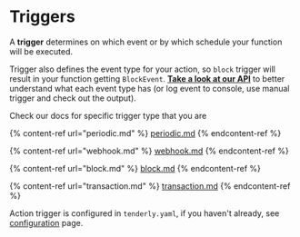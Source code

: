 # Triggers

A **trigger** determines on which event or by which schedule your function will be executed.&#x20;

Trigger also defines the event type for your action, so `block` trigger will result in your function getting `BlockEvent`. [**Take a look at our API**](https://github.com/Tenderly/tenderly-actions/blob/main/packages/tenderly-actions/src/actions.ts) to better understand what each event type has (or log event to console, use manual trigger and check out the output).

Check our docs for specific trigger type that you are

{% content-ref url="periodic.md" %}
[periodic.md](periodic.md)
{% endcontent-ref %}

{% content-ref url="webhook.md" %}
[webhook.md](webhook.md)
{% endcontent-ref %}

{% content-ref url="block.md" %}
[block.md](block.md)
{% endcontent-ref %}

{% content-ref url="transaction.md" %}
[transaction.md](transaction.md)
{% endcontent-ref %}

Action trigger is configured in `tenderly.yaml`, if you haven't already, see [configuration](https://app.gitbook.com/o/-LeLQOwIQG3HndcULLU2/s/-LeLQaB11\_TIOtLg8tIW/c/CdQUNwVtK1HwdPK4UIfp/web3-actions/configuration) page.&#x20;
